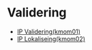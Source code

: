 Validering
=========================

* [IP Validering(kmom01)](ip)
* [IP Lokaliseing(kmom02)](geo)
